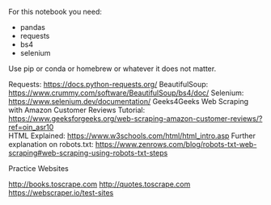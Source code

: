 For this notebook you need:
- pandas
- requests
- bs4
- selenium

Use pip or conda or homebrew or whatever it does not matter.

Requests: https://docs.python-requests.org/
BeautifulSoup: https://www.crummy.com/software/BeautifulSoup/bs4/doc/
Selenium: https://www.selenium.dev/documentation/
Geeks4Geeks Web Scraping with Amazon Customer Reviews Tutorial: https://www.geeksforgeeks.org/web-scraping-amazon-customer-reviews/?ref=oin_asr10  
HTML Explained: https://www.w3schools.com/html/html_intro.asp 
Further explanation on robots.txt: https://www.zenrows.com/blog/robots-txt-web-scraping#web-scraping-using-robots-txt-steps 

Practice Websites

http://books.toscrape.com
http://quotes.toscrape.com
https://webscraper.io/test-sites
